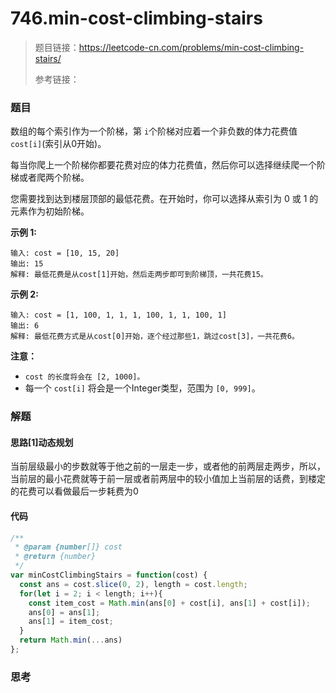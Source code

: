 # 746.min-cost-climbing-stairs

> 题目链接：https://leetcode-cn.com/problems/min-cost-climbing-stairs/
>
> 参考链接：

### 题目

数组的每个索引作为一个阶梯，第 `i`个阶梯对应着一个非负数的体力花费值 `cost[i]`(索引从0开始)。

每当你爬上一个阶梯你都要花费对应的体力花费值，然后你可以选择继续爬一个阶梯或者爬两个阶梯。

您需要找到达到楼层顶部的最低花费。在开始时，你可以选择从索引为 0 或 1 的元素作为初始阶梯。

**示例  1:**

```
输入: cost = [10, 15, 20]
输出: 15
解释: 最低花费是从cost[1]开始，然后走两步即可到阶梯顶，一共花费15。
```

**示例  2:**

```
输入: cost = [1, 100, 1, 1, 1, 100, 1, 1, 100, 1]
输出: 6
解释: 最低花费方式是从cost[0]开始，逐个经过那些1，跳过cost[3]，一共花费6。
```

**注意：**

* `cost 的长度将会在 [2, 1000]。`
* 每一个 `cost[i]` 将会是一个Integer类型，范围为 `[0, 999]`。



### 解题

#### 思路[1]动态规划

当前层级最小的步数就等于他之前的一层走一步，或者他的前两层走两步，所以，当前层的最小花费就等于前一层或者前两层中的较小值加上当前层的话费，到楼定的花费可以看做最后一步耗费为0

#### 代码

```javascript
/**
 * @param {number[]} cost
 * @return {number}
 */
var minCostClimbingStairs = function(cost) {
  const ans = cost.slice(0, 2), length = cost.length;
  for(let i = 2; i < length; i++){
    const item_cost = Math.min(ans[0] + cost[i], ans[1] + cost[i]);
    ans[0] = ans[1];
    ans[1] = item_cost;
  }
  return Math.min(...ans)
};
```



### 思考


